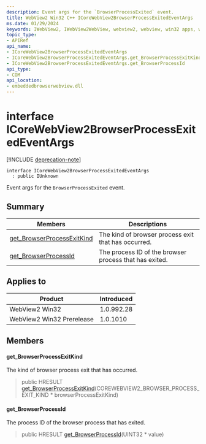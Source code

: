 ```yaml
---
description: Event args for the `BrowserProcessExited` event.
title: WebView2 Win32 C++ ICoreWebView2BrowserProcessExitedEventArgs
ms.date: 01/29/2024
keywords: IWebView2, IWebView2WebView, webview2, webview, win32 apps, win32, edge, ICoreWebView2, ICoreWebView2Controller, browser control, edge html, ICoreWebView2BrowserProcessExitedEventArgs
topic_type: 
- APIRef
api_name:
- ICoreWebView2BrowserProcessExitedEventArgs
- ICoreWebView2BrowserProcessExitedEventArgs.get_BrowserProcessExitKind
- ICoreWebView2BrowserProcessExitedEventArgs.get_BrowserProcessId
api_type:
- COM
api_location:
- embeddedbrowserwebview.dll
---
```


# interface ICoreWebView2BrowserProcessExitedEventArgs

[!INCLUDE [deprecation-note](../includes/deprecation-note.md)]

```
interface ICoreWebView2BrowserProcessExitedEventArgs
  : public IUnknown
```

Event args for the `BrowserProcessExited` event.

## Summary

 Members                        | Descriptions
--------------------------------|---------------------------------------------
[get_BrowserProcessExitKind](#get_browserprocessexitkind) | The kind of browser process exit that has occurred.
[get_BrowserProcessId](#get_browserprocessid) | The process ID of the browser process that has exited.

## Applies to

Product                         | Introduced
--------------------------------|---------------------------------------------
WebView2 Win32            |    1.0.992.28
WebView2 Win32 Prerelease |    1.0.1010

## Members

#### get_BrowserProcessExitKind

The kind of browser process exit that has occurred.

> public HRESULT [get_BrowserProcessExitKind](#get_browserprocessexitkind)(COREWEBVIEW2_BROWSER_PROCESS_EXIT_KIND * browserProcessExitKind)

#### get_BrowserProcessId

The process ID of the browser process that has exited.

> public HRESULT [get_BrowserProcessId](#get_browserprocessid)(UINT32 * value)

